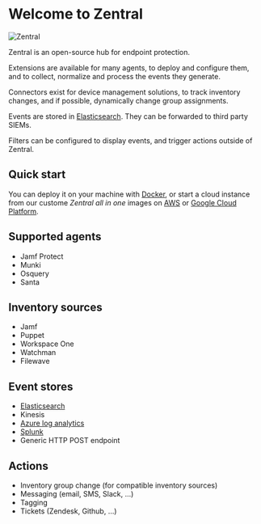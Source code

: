 # Welcome to Zentral

![Zentral](images/logo_640_160.svg)

Zentral is an open-source hub for endpoint protection.

Extensions are available for many agents, to deploy and configure them, and to collect, normalize and process the events they generate.

Connectors exist for device management solutions, to track inventory changes, and if possible, dynamically change group assignments.

Events are stored in [Elasticsearch](https://www.elastic.co/elasticsearch/). They can be forwarded to third party SIEMs.

Filters can be configured to display events, and trigger actions outside of Zentral.

## Quick start

You can deploy it on your machine with [Docker](./deployment/docker-compose), or start a cloud instance from our custome _Zentral all in one_ images on [AWS](./deployment/zaio-aws) or [Google Cloud Platform](./deployment/zaio-gcp).

## Supported agents

* Jamf Protect
* Munki
* Osquery
* Santa

## Inventory sources

* Jamf
* Puppet
* Workspace One
* Watchman
* Filewave


## Event stores

* [Elasticsearch](https://www.elastic.co/products/elasticsearch)
* Kinesis
* [Azure log analytics](https://docs.microsoft.com/en-us/azure/azure-monitor/log-query/get-started-portal)
* [Splunk](https://www.splunk.com/en_us/software/features-comparison-chart.html)
* Generic HTTP POST endpoint

## Actions

* Inventory group change (for compatible inventory sources)
* Messaging (email, SMS, Slack, …)
* Tagging
* Tickets (Zendesk, Github, …)
